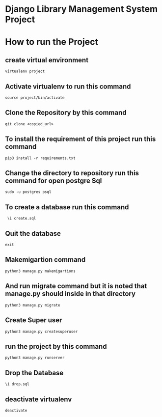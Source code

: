 # Django Library Management System Project

# How to run the Project

## create virtual environment

```
virtualenv project
```

## Activate virtualenv to run this command

```
source project/bin/activate
```
## Clone the Repository by this command
```
git clone <copied_url>
```
## To install the requirement of this project run this command
```
pip3 install -r requirements.txt
```
## Change the directory to repository run this command for open postgre Sql
```
sudo -u postgres psql
```
## To create a database run this command
```
 \i create.sql
```
## Quit the database
```
exit
```
## Makemigartion command
```
python3 manage.py makemigartions
```
## And run migrate command but it is noted that manage.py should inside in that directory
```
python3 manage.py migrate
```
## Create Super user
```
python3 manage.py createsuperuser
```
## run the project by this command
```
python3 manage.py runserver

```

## Drop the Database
```
\i drop.sql
```
## deactivate virtualenv
```
deactivate
```
